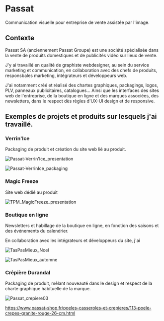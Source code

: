 # Passat

Communication visuelle pour entreprise  de vente assistée par l'image.

## Contexte
Passat SA (anciennement Passat Groupe) est une société spécialisée dans la vente de produits domestiques et de publicités vidéo sur lieux de vente.

J'y ai travaillé en qualité de graphiste webdesigner, au sein du service marketing et communication, en collaboration avec des chefs de produits, responsbales marketing, intégrateurs et développeurs web.

J'ai notamment créé et réalisé des chartes graphiques, packagings, logos, PLV, panneaux publicitaires, catalogues... Ainsi que les interfaces des sites web de l'entreprise, de la boutique en ligne et des marques associées, des newsletters, dans le respect dès règles d'UX-UI design et de responsive.

## Exemples de projets et produits sur lesquels j'ai travaillé.

### Verrin'Ice

Packaging de produit et création du site web lié au produit.

![Passat-Verrin'Ice_presentation](https://github.com/user-attachments/assets/f5d229ce-0b27-487b-a7db-4a6fcf2ca9d2)

![Passat-VerrinIce_packaging](https://github.com/user-attachments/assets/e26a90a5-98fb-4d90-88b1-c056a8ace0b0)


### Magic Freeze

Site web dédié au produit

![TPM_MagicFreeze_presentation](https://github.com/user-attachments/assets/cf206078-aed0-4f08-b0dd-7d66698d28db)


### Boutique en ligne

Newsletters et habillage de la boutique en ligne, en fonction des saisons et des événements du calendrier.

En collaboration avec les intégrateurs et développeurs du site, j'ai 

![TasPasMieux_Noel](https://github.com/user-attachments/assets/0fb646d8-b760-47ca-970e-8f6d45ee3c10)

![TasPasMieux_automne](https://github.com/user-attachments/assets/96685956-385f-4e81-92ff-1940d64d9f3a)


### Crêpière Durandal

Packaging de produit, mêlant nouveauté dans le design et respect de la charte graphique habituelle de la marque.

![Passat_crepiere03](https://github.com/user-attachments/assets/d1c9536a-0a60-465a-84de-784a170ee225)

https://www.passat-shop.fr/poeles-casseroles-et-crepieres/113-poele-crepes-granite-rouge-26-cm.html



